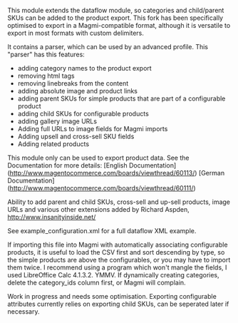 This module extends the dataflow module, so categories and child/parent SKUs can be added to the product export. This fork has been specifically optimised to export in a Magmi-compatible format, although it is versatile to export in most formats with custom delimiters.

It contains a parser, which can be used by an advanced profile. This &quot;parser&quot; has this features:
* adding category names to the product export
* removing html tags
* removing linebreaks from the content
* adding absolute image and product links
* adding parent SKUs for simple products that are part of a configurable product
* adding child SKUs for configurable products
* adding gallery image URLs
* Adding full URLs to image fields for Magmi imports
* Adding upsell and cross-sell SKU fields
* Adding related products

This module only can be used to export product data. See the Documentation for more details: 
[English Documentation] (http://www.magentocommerce.com/boards/viewthread/60113/)
[German Documentation] (http://www.magentocommerce.com/boards/viewthread/60111/)

Ability to add parent and child SKUs, cross-sell and up-sell products, image URLs and various other extensions added by Richard Aspden, http://www.insanityinside.net/

See example_configuration.xml for a full dataflow XML example.

If importing this file into Magmi with automatically associating configurable products, it is useful to load the CSV first and sort descending by type, so the simple products are above the configurables, or you may have to import them twice. I recommend using a program which won't mangle the fields, I used LibreOffice Calc 4.1.3.2. YMMV. If dynamically creating categories, delete the category_ids column first, or Magmi will complain.

Work in progress and needs some optimisation. Exporting configurable attributes currently relies on exporting child SKUs, can be seperated later if necessary.</description>